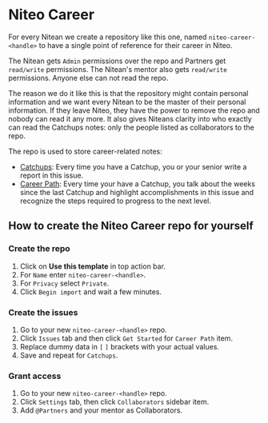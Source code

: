 # Niteo Career

For every Nitean we create a repository like this one, named `niteo-career-<handle>` to have a single point of reference for their career in Niteo.

The Nitean gets `Admin` permissions over the repo and Partners get `read/write` permissions. The Nitean's mentor also gets `read/write` permissions. Anyone else can not read the repo.

The reason we do it like this is that the repository might contain personal information and we want every Nitean to be the master of their personal information. If they leave Niteo, they have the power to remove the repo and nobody can read it any more. It also gives Niteans clarity into who exactly can read the Catchups notes: only the people listed as collaborators to the repo.

The repo is used to store career-related notes:
* [Catchups](https://github.com/niteoweb/niteo-career/issues/1): Every time you have a Catchup, you or your senior write a report in this issue.
* [Career Path](https://github.com/niteoweb/niteo-career/issues/2): Every time your have a Catchup, you talk about the weeks since the last Catchup and highlight accomplishments in this issue and recognize the steps required to progress to the next level.

## How to create the Niteo Career repo for yourself

### Create the repo

1. Click on **Use this template** in top action bar.
1. For `Name` enter `niteo-career-<handle>`.
1. For `Privacy` select `Private`.
1. Click `Begin import` and wait a few minutes.

### Create the issues

1. Go to your new `niteo-career-<handle>` repo.
1. Click `Issues` tab and then click `Get Started` for `Career Path` item.
1. Replace dummy data in `[` `]` brackets with your actual values.
1. Save and repeat for `Catchups`.

### Grant access

1. Go to your new `niteo-career-<handle>` repo.
1. Click `Settings` tab, then click `Collaborators` sidebar item.
1. Add `@Partners` and your mentor as Collaborators.
